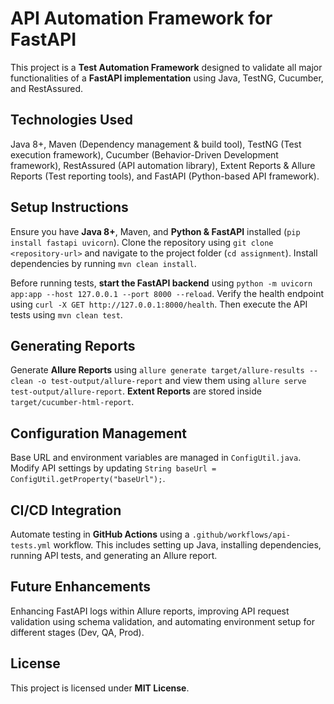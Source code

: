 # API Automation Framework for FastAPI

This project is a **Test Automation Framework** designed to validate all major functionalities of a **FastAPI implementation** using Java, TestNG, Cucumber, and RestAssured.

## Technologies Used

Java 8+, Maven (Dependency management & build tool), TestNG (Test execution framework), Cucumber (Behavior-Driven Development framework), RestAssured (API automation library), Extent Reports & Allure Reports (Test reporting tools), and FastAPI (Python-based API framework).

## Setup Instructions

Ensure you have **Java 8+**, Maven, and **Python & FastAPI** installed (`pip install fastapi uvicorn`). Clone the repository using `git clone <repository-url>` and navigate to the project folder (`cd assignment`). Install dependencies by running `mvn clean install`.

Before running tests, **start the FastAPI backend** using `python -m uvicorn app:app --host 127.0.0.1 --port 8000 --reload`. Verify the health endpoint using `curl -X GET http://127.0.0.1:8000/health`. Then execute the API tests using `mvn clean test`.

## Generating Reports

Generate **Allure Reports** using `allure generate target/allure-results --clean -o test-output/allure-report` and view them using `allure serve test-output/allure-report`. **Extent Reports** are stored inside `target/cucumber-html-report`.

## Configuration Management

Base URL and environment variables are managed in `ConfigUtil.java`. Modify API settings by updating `String baseUrl = ConfigUtil.getProperty("baseUrl");`.

## CI/CD Integration

Automate testing in **GitHub Actions** using a `.github/workflows/api-tests.yml` workflow. This includes setting up Java, installing dependencies, running API tests, and generating an Allure report.

## Future Enhancements

Enhancing FastAPI logs within Allure reports, improving API request validation using schema validation, and automating environment setup for different stages (Dev, QA, Prod).

## License

This project is licensed under **MIT License**.